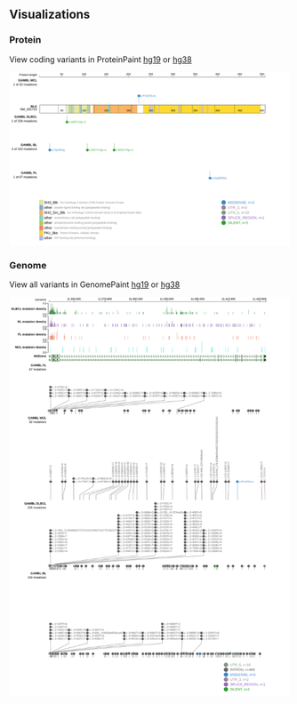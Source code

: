 ## Visualizations
### Protein
View coding variants in ProteinPaint [hg19](https://morinlab.github.io/LLMPP/GAMBL/BLK_protein.html)  or [hg38](https://morinlab.github.io/LLMPP/GAMBL/BLK_protein_hg38.html)

![](images/proteinpaint/BLK_NM_001715.svg)

### Genome
View all variants in GenomePaint [hg19](https://morinlab.github.io/LLMPP/GAMBL/BLK.html)  or [hg38](https://morinlab.github.io/LLMPP/GAMBL/BLK_hg38.html)

![](images/proteinpaint/BLK.svg)

